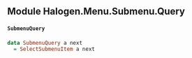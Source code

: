## Module Halogen.Menu.Submenu.Query

#### `SubmenuQuery`

``` purescript
data SubmenuQuery a next
  = SelectSubmenuItem a next
```


